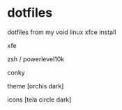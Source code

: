 # dotfiles
dotfiles from my void linux xfce install

xfe

zsh / powerlevel10k

conky

theme [orchis dark]

icons [tela circle dark]

